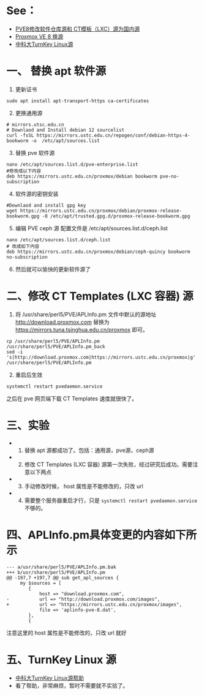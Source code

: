 # See：
- [PVE8修改软件仓库源和 CT模板（LXC）源为国内源](https://www.dgpyy.com/archives/174/)
- [Proxmox VE 8 换源 ](https://blog.fallenbreath.me/zh-CN/2023/pve8-change-sourceslist/)
- [中科大TurnKey Linux源](https://mirrors.ustc.edu.cn/help/turnkeylinux.html)

# 一、 替换 apt 软件源
1. 更新证书
```
sudo apt install apt-transport-https ca-certificates
```

2. 更换通用源
```
# mirrors.utsc.edu.cn
# Downlaod and Install debian 12 sourcelist
curl -fsSL https://mirrors.ustc.edu.cn/repogen/conf/debian-https-4-bookworm -o  /etc/apt/sources.list
```

3. 替换 pve 软件源
```
nano /etc/apt/sources.list.d/pve-enterprise.list
#修改成以下内容
deb https://mirrors.ustc.edu.cn/proxmox/debian bookworm pve-no-subscription
```

4. 软件源的密钥安装
```
#Downlaod and install gpg key
wget https://mirrors.ustc.edu.cn/proxmox/debian/proxmox-release-bookworm.gpg -O /etc/apt/trusted.gpg.d/proxmox-release-bookworm.gpg
```

5. 编辑 PVE ceph 源 配置文件是 /etc/apt/sources.list.d/ceph.list
```
nano /etc/apt/sources.list.d/ceph.list
# 改成如下内容
deb https://mirrors.ustc.edu.cn/proxmox/debian/ceph-quincy bookworm no-subscription
```
6. 然后就可以愉快的更新软件源了

# 二、修改 CT Templates (LXC 容器) 源
1. 将 /usr/share/perl5/PVE/APLInfo.pm 文件中默认的源地址 http://download.proxmox.com 替换为 https://mirrors.tuna.tsinghua.edu.cn/proxmox 即可。
```
cp /usr/share/perl5/PVE/APLInfo.pm /usr/share/perl5/PVE/APLInfo.pm_back
sed -i 's|http://download.proxmox.com|https://mirrors.ustc.edu.cn/proxmox|g' /usr/share/perl5/PVE/APLInfo.pm
```
2. 重启后生效
```
systemctl restart pvedaemon.service
```
之后在 pve 网页端下载 CT Templates 速度就很快了。

# 三、实验
- 1. 替换 apt 源都成功了。包括：通用源，pve源，ceph源
- 2. 修改 CT Templates (LXC 容器) 源第一次失败，经过研究后成功。需要注意以下两点
- 3. 手动修改时候， host 属性是不能修改的，只改 url
- 4. 需要整个服务器重启才行，只是 ```systemctl restart pvedaemon.service```不够的。


# 四、APLInfo.pm具体变更的内容如下所示
```
--- a/usr/share/perl5/PVE/APLInfo.pm.bak
+++ b/usr/share/perl5/PVE/APLInfo.pm
@@ -197,7 +197,7 @@ sub get_apl_sources {
     my $sources = [
        {
            host => "download.proxmox.com",
-           url => "http://download.proxmox.com/images",
+           url => "https://mirrors.ustc.edu.cn/proxmox/images",
            file => 'aplinfo-pve-8.dat',
        },
        {
```
注意这里的 host 属性是不能修改的，只改 url 就好

# 五、TurnKey Linux 源
- [中科大TurnKey Linux源帮助](https://mirrors.ustc.edu.cn/help/turnkeylinux.html)
- 看了帮助，非常麻烦，暂时不需要就不实验了。
